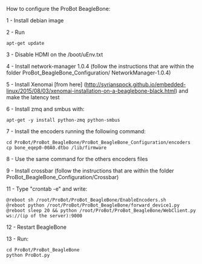 How to configure the ProBot BeagleBone:

1 - Install debian image

2 - Run 
	
	apt-get update

3 - Disable HDMI on the /boot/uEnv.txt

4 - Install network-manager 1.0.4 (follow the instructions that are within the folder ProBot_BeagleBone_Configuration/ NetworkManager-1.0.4)

5 - Install Xenomai [from here] (http://syrianspock.github.io/embedded-linux/2015/08/03/xenomai-installation-on-a-beaglebone-black.html) and make the latency test

6 - Install zmq and smbus with:
    
    apt-get -y install python-zmq python-smbus

7 - Install the encoders running the following command: 

	cd ProBot/ProBot_BeagleBone/ProBot_BeagleBone_Configuration/encoders
	cp bone_eqep0-00A0.dtbo /lib/firmware

8 - Use the same command for the others encoders files

9 - Install crossbar (follow the instructions that are within the folder ProBot_BeagleBone_Configuration/Crossbar)

11 - Type "crontab -e" and write:

	@reboot sh /root/ProBot/ProBot_BeagleBone/EnableEncoders.sh
	@reboot python /root/ProBot/ProBot_BeagleBone/forward_device1.py
	@reboot sleep 20 && python /root/ProBot/ProBot_BeagleBone/WebClient.py ws://(ip of the server):9000

12 - Restart BeagleBone	

13 - Run:

	cd ProBot/ProBot_BeagleBone
	python ProBot.py

